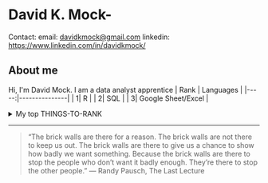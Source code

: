 # David K. Mock-
Contact: 
email: davidkmock@gmail.com
linkedin: https://www.linkedin.com/in/davidkmock/

<picture>
 
</picture>

## About me

Hi, I'm David Mock. I am a data analyst apprentice
| Rank | Languages |
|-----:|---------------|
|     1|       R        |
|     2|       SQL        |
|     3|         Google Sheet/Excel      |


<details>
<summary>My top THINGS-TO-RANK</summary>

My Projects:
https://docs.google.com/presentation/d/1xzG0t-dzpgo2TndabeSPERJFh8cDvp6AFKkUXJuoZCA/edit?usp=drive_link

</details>

---
> “The brick walls are there for a reason. The brick walls are not there to keep us out. The brick walls are there to give us a chance to show how badly we want something. Because the brick walls are there to stop the people who don’t want it badly enough. They’re there to stop the other people.”
― Randy Pausch, The Last Lecture
